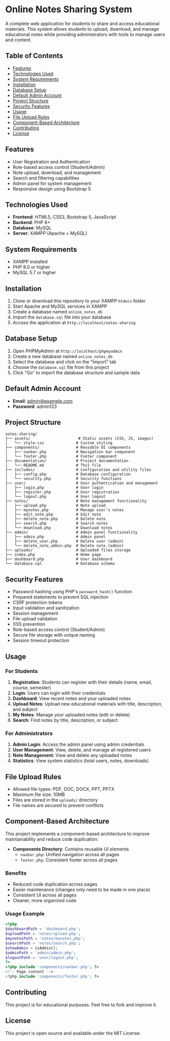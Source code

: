 # Online Notes Sharing System

A complete web application for students to share and access educational materials. This system allows students to upload, download, and manage educational notes while providing administrators with tools to manage users and content.

## Table of Contents
- [Features](#features)
- [Technologies Used](#technologies-used)
- [System Requirements](#system-requirements)
- [Installation](#installation)
- [Database Setup](#database-setup)
- [Default Admin Account](#default-admin-account)
- [Project Structure](#project-structure)
- [Security Features](#security-features)
- [Usage](#usage)
- [File Upload Rules](#file-upload-rules)
- [Component-Based Architecture](#component-based-architecture)
- [Contributing](#contributing)
- [License](#license)

## Features

- User Registration and Authentication
- Role-based access control (Student/Admin)
- Note upload, download, and management
- Search and filtering capabilities
- Admin panel for system management
- Responsive design using Bootstrap 5

## Technologies Used

- **Frontend**: HTML5, CSS3, Bootstrap 5, JavaScript
- **Backend**: PHP 8+
- **Database**: MySQL
- **Server**: XAMPP (Apache + MySQL)

## System Requirements

- XAMPP installed
- PHP 8.0 or higher
- MySQL 5.7 or higher

## Installation

1. Clone or download this repository to your XAMPP `htdocs` folder
2. Start Apache and MySQL services in XAMPP
3. Create a database named `online_notes_db`
4. Import the `database.sql` file into your database
5. Access the application at `http://localhost/notes-sharing`

## Database Setup

1. Open PHPMyAdmin at `http://localhost/phpmyadmin`
2. Create a new database named `online_notes_db`
3. Select the database and click on the "Import" tab
4. Choose the `database.sql` file from this project
5. Click "Go" to import the database structure and sample data

## Default Admin Account

- **Email**: admin@example.com
- **Password**: admin123

## Project Structure

```
notes-sharing/
├── assets/                     # Static assets (CSS, JS, images)
│   └── style.css              # Custom styling
├── components/                # Reusable UI components
│   ├── navbar.php             # Navigation bar component
│   └── footer.php             # Footer component
├── documentation/             # Project documentation
│   └── README.md              # This file
├── includes/                  # Configuration and utility files
│   ├── config.php             # Database configuration
│   └── security.php           # Security functions
├── user/                      # User authentication and management
│   ├── login.php              # User login
│   ├── register.php           # User registration
│   └── logout.php             # User logout
├── notes/                     # Note management functionality
│   ├── upload.php             # Note upload
│   ├── mynotes.php            # Manage user's notes
│   ├── edit_note.php          # Edit note
│   ├── delete_note.php        # Delete note
│   ├── search.php             # Search notes
│   └── download.php           # Download notes
├── admin/                     # Admin panel functionality
│   ├── admin.php              # Admin panel
│   ├── delete_user.php        # Delete user (admin)
│   └── delete_note_admin.php  # Delete note (admin)
├── uploads/                   # Uploaded files storage
├── index.php                  # Home page
├── dashboard.php              # User dashboard
└── database.sql               # Database schema
```

## Security Features

- Password hashing using PHP's `password_hash()` function
- Prepared statements to prevent SQL injection
- CSRF protection tokens
- Input validation and sanitization
- Session management
- File upload validation
- XSS prevention
- Role-based access control (Student/Admin)
- Secure file storage with unique naming
- Session timeout protection

## Usage

### For Students
1. **Registration**: Students can register with their details (name, email, course, semester)
2. **Login**: Users can login with their credentials
3. **Dashboard**: View recent notes and your uploaded notes
4. **Upload Notes**: Upload new educational materials with title, description, and subject
5. **My Notes**: Manage your uploaded notes (edit or delete)
6. **Search**: Find notes by title, description, or subject

### For Administrators
1. **Admin Login**: Access the admin panel using admin credentials
2. **User Management**: View, delete, and manage all registered users
3. **Note Management**: View and delete any uploaded notes
4. **Statistics**: View system statistics (total users, notes, downloads)

## File Upload Rules

- Allowed file types: PDF, DOC, DOCX, PPT, PPTX
- Maximum file size: 10MB
- Files are stored in the `uploads/` directory
- File names are secured to prevent conflicts

## Component-Based Architecture

This project implements a component-based architecture to improve maintainability and reduce code duplication:

- **Components Directory**: Contains reusable UI elements
  - `navbar.php`: Unified navigation across all pages
  - `footer.php`: Consistent footer across all pages

### Benefits
- Reduced code duplication across pages
- Easier maintenance (changes only need to be made in one place)
- Consistent UI across all pages
- Cleaner, more organized code

### Usage Example
```php
<?php
$dashboardPath = 'dashboard.php';
$uploadPath = 'notes/upload.php';
$mynotesPath = 'notes/mynotes.php';
$searchPath = 'notes/search.php';
$showAdmin = isAdmin();
$adminPath = 'admin/admin.php';
$logoutPath = 'user/logout.php';
?>
<?php include 'components/navbar.php'; ?>
<!-- Page content -->
<?php include 'components/footer.php'; ?>
```

## Contributing

This project is for educational purposes. Feel free to fork and improve it.

## License

This project is open source and available under the MIT License.
